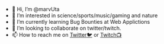 - 👋 Hi, I’m @marvUta
- 👀 I’m interested in science/sports/music/gaming and nature
- 🌱 I’m currently learning Bug Bounties at Web Applictions
- 💞️ I’m looking to collaborate on twitter/twitch.
- 📫 How to reach me on [Twitter:bird:](https://twitter.com/mux1337) or [Twitch:tv:](https://twitter.com/mux1337)
